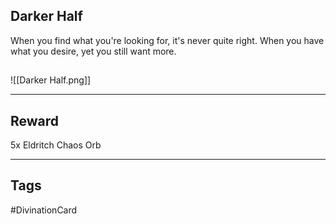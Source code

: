 ## Darker Half
When you find what you're looking for, it's never quite right. When you have what you desire, yet you still want more.
## 
![[Darker Half.png]]

---
## Reward
5x Eldritch Chaos Orb

---
## Tags
#DivinationCard